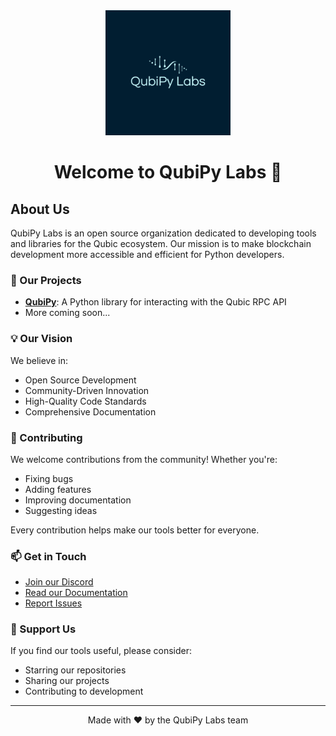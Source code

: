 <div align="center">
  <img src="assets/qubipy-labs-logo.png" alt="QubiPy Labs Logo" width="200"/>
  <h1>Welcome to QubiPy Labs 👋</h1>
</div>

## About Us

QubiPy Labs is an open source organization dedicated to developing tools and libraries for the Qubic ecosystem. Our mission is to make blockchain development more accessible and efficient for Python developers.

### 🚀 Our Projects

- **[QubiPy](https://github.com/QubiPy-Labs/QubiPy)**: A Python library for interacting with the Qubic RPC API
- More coming soon...

### 💡 Our Vision

We believe in:
- Open Source Development
- Community-Driven Innovation
- High-Quality Code Standards
- Comprehensive Documentation

### 🤝 Contributing

We welcome contributions from the community! Whether you're:
- Fixing bugs
- Adding features
- Improving documentation
- Suggesting ideas

Every contribution helps make our tools better for everyone.

### 📫 Get in Touch

- [Join our Discord](https://discord.gg/qubic)
- [Read our Documentation](https://qubipy.readthedocs.io)
- [Report Issues](https://github.com/QubiPy-Labs/QubiPy/issues)

### 🌟 Support Us

If you find our tools useful, please consider:
- Starring our repositories
- Sharing our projects
- Contributing to development

---

<div align="center">
  Made with ❤️ by the QubiPy Labs team
</div>
